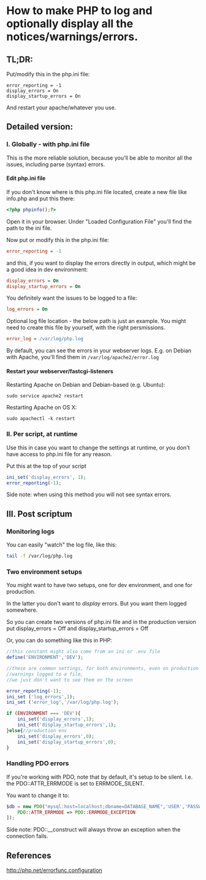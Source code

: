 
# How to make PHP to log and optionally display all the notices/warnings/errors.


## TL;DR:

Put/modify this in the php.ini file:

```
error_reporting = -1
display_errors = On
display_startup_errors = On
```

And restart your apache/whatever you use.

## Detailed version:

### I. Globally - with php.ini file

This is the more reliable solution, because you'll be able to monitor all the issues, including parse (syntax) errors.


#### Edit php.ini file

If you don't know where is this php.ini file located, create a new file like info.php and put this there: 

```php
<?php phpinfo();?>
```

Open it in your browser. Under "Loaded Configuration File" you'll find the path to the ini file.

Now put or modify this in the php.ini file:

```ini
error_reporting = -1
```

and this, if you want to display the errors directly in output, which might be a good idea in dev environment:

```ini
display_errors = On
display_startup_errors = On
```

You definitely want the issues to be logged to a file:

```ini
log_errors = On
```

Optional log file location - the below path is just an example. You might need to create this file by yourself, with the right persmissions. 


```ini
error_log = /var/log/php.log
```

By default, you can see the errors in your webserver logs. E.g. on Debian with Apache, you'll find them in `/var/log/apache2/error.log`

#### Restart your webserver/fastcgi-listeners 		


Restarting Apache on Debian and Debian-based (e.g. Ubuntu): 
```
sudo service apache2 restart
```

Restarting Apache on OS X: 
```
sudo apachectl -k restart 
```


### II. Per script, at runtime

Use this in case you want to change the settings at runtime, or you don't have access to php.ini file for any reason.


Put this at the top of your script

```php
ini_set('display_errors', 1);
error_reporting(-1);
```

Side note: when using this method you will not see syntax errors.


## III. Post scriptum
 
### Monitoring logs 

You can easily "watch" the log file, like this:

```bash
tail -f /var/log/php.log
```

### Two environment setups

You might want to have two setups, one for dev environment, and one for production. 

In the latter you don't want to *display* errors. But you want them logged somewhere.

So you can create two versions of php.ini file  and in the production version put display_errors = Off and display_startup_errors = Off 

Or, you can do something like this in PHP:

```php	
//this constant might also come from an ini or .env file
define('ENVIRONMENT','DEV');

//these are common settings, for both environments, even on production we want to have 
//warnings logged to a file, 
//we just don't want to see them on the screen 

error_reporting(-1);
ini_set ('log_errors',1);
ini_set ('error_log','/var/log/php.log');

if (ENVIRONMENT === 'DEV'){
	ini_set('display_errors',1);
	ini_set('display_startup_errors',1);
}else{//production env
	ini_set('display_errors',0);
	ini_set('display_startup_errors',0);
}
```

### Handling PDO errors

If you're working with PDO, note that by default, it's setup to be silent. I.e. the PDO::ATTR_ERRMODE is set to ERRMODE_SILENT. 

You want to change it to:

```php
$db = new PDO("mysql:host=localhost;dbname=DATABASE_NAME",'USER','PASSWORD',[
	PDO::ATTR_ERRMODE => PDO::ERRMODE_EXCEPTION
]);
```

Side note: PDO::\_\_construct will always throw an exception when the connection fails.

## References
http://php.net/errorfunc.configuration
